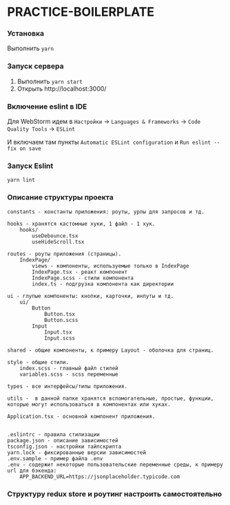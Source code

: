 # PRACTICE-BOILERPLATE

### Установка

Выполнить `yarn`

### Запуск сервера

1. Выполнить `yarn start`
2. Открыть http://localhost:3000/

### Включение eslint в IDE

Для WebStorm идем в `Настройки` -> `Languages & Frameworks` -> `Code Quality Tools` -> `ESLint`

И включаем там пункты `Automatic ESLint configuration` и `Run eslint --fix on save`

### Запуск Eslint

`yarn lint`

### Описание структуры проекта

```
constants - константы приложения: роуты, урлы для запросов и тд.

hooks - хранятся кастомные хуки, 1 файл - 1 хук.
    hooks/
        useDebounce.tsx
        useHideScroll.tsx

routes - роуты приложения (страницы).
    IndexPage/
        views - компоненты, используемые только в IndexPage
        IndexPage.tsx - реакт компонент
        IndexPage.scss - стили компонента
        index.ts - подгрузка компонента как директории

ui - глупые компоненты: кнопки, карточки, инпуты и тд.
    ui/
        Button
            Button.tsx
            Button.scss
        Input
            Input.tsx
            Input.scss

shared - общие компоненты, к примеру Layout - оболочка для страниц.

style - общие стили.
    index.scss - главный файл стилей
    variables.scss - scss переменные

types - все интерфейсы/типы приложения.

utils -  в данной папке хранятся вспомогательные, простые, функции, которые могут использоваться в компонентах или хуках.

Application.tsx - основной компонент приложения.


.eslintrc - правила стилизации
package.json - описание зависимостей
tsconfig.json - настройки тайпскрипта
yarn.lock - фиксированные версии зависимостей
.env.sample - пример файла .env
.env - содержит некоторые пользовательские переменные среды, к примеру url для бэкенда:
    APP_BACKEND_URL=https://jsonplaceholder.typicode.com
```

### Структуру redux store и роутинг настроить самостоятельно

